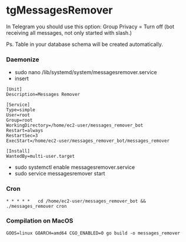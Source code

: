 # tgMessagesRemover

In Telegram you should use this option: 
Group Privacy = Turn off (bot receiving all messages, not only started with slash.)

Ps. Table in your database schema will be created automatically. 

### Daemonize
* sudo nano /lib/systemd/system/messagesremover.service
* insert
```
[Unit]
Description=Messages Remover

[Service]
Type=simple
User=root
Group=root
WorkingDirectory=/home/ec2-user/messages_remover_bot
Restart=always
RestartSec=3
ExecStart=/home/ec2-user/messages_remover_bot/messages_remover

[Install]
WantedBy=multi-user.target
```

* sudo systemctl enable messagesremover.service
* sudo service messagesremover start

### Cron
```
* * * * *	cd /home/ec2-user/messages_remover_bot && ./messages_remover cron
```

### Compilation on MacOS

`GOOS=linux GOARCH=amd64 CGO_ENABLED=0 go build -o messages_remover`